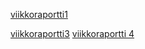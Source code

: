 [viikkoraportti1](https://github.com/Joacim-S/TiraLabra/blob/main/dokumentaatio/Viikkoraportti1.md)

[viikkoraportti3](https://github.com/Joacim-S/TiraLabra/blob/main/dokumentaatio/viikkoraportti3.md)
[viikkoraportti 4](https://github.com/Joacim-S/TiraLabra/blob/main/dokumentaatio/viikkoraportti4.md)
